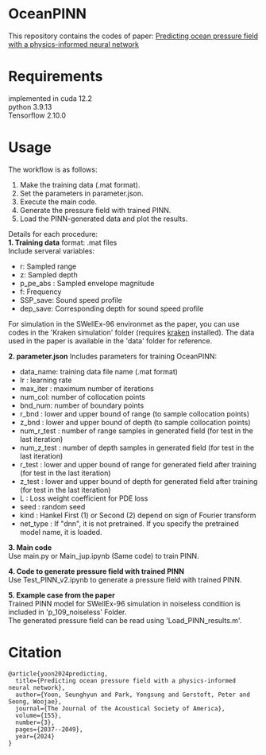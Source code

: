 # OceanPINN
This repository contains the codes of paper: [Predicting ocean pressure field with a physics-informed neural network](https://pubs.aip.org/asa/jasa/article/155/3/2037/3271348/Predicting-ocean-pressure-field-with-a-physics)


# Requirements
implemented in cuda 12.2 <br/>
python 3.9.13 <br/>
Tensorflow 2.10.0

# Usage
The workflow is as follows:
1) Make the training data (.mat format).
2) Set the parameters in parameter.json.
3) Execute the main code.
4) Generate the pressure field with trained PINN.
5) Load the PINN-generated data and plot the results.

Details for each procedure: <br/>
**1. Training data**
format: .mat files <br/>
Include serveral variables:
  * r: Sampled range
  * z: Sampled depth
  * p_pe_abs : Sampled envelope magnitude
  * f: Frequency
  * SSP_save: Sound speed profile
  * dep_save: Corresponding depth for sound speed profile

For simulation in the SWellEx-96 environmet as the paper, you can use codes in the 'Kraken simulation' folder (requires [kraken](http://oalib.hlsresearch.com/AcousticsToolbox/) installed).
The data used in the paper is available in the 'data' folder for reference.

**2. parameter.json** 
Includes parameters for training OceanPINN:
  * data_name: training data file name (.mat format)
  * lr : learning rate
  * max_iter : maximum number of iterations
  * num_col: number of collocation points
  * bnd_num: number of boundary points
  * r_bnd : lower and upper bound of range (to sample collocation points)
  * z_bnd : lower and upper bound of depth (to sample collocation points)
  * num_r_test : number of range samples in generated field (for test in the last iteration)
  * num_z_test : number of depth samples in generated field (for test in the last iteration)
  * r_test : lower and upper bound of range for generated field after training (for test in the last iteration)
  * z_test : lower and upper bound of depth for generated field after training (for test in the last iteration)
  * L : Loss weight coefficient for PDE loss
  * seed : random seed
  * kind : Hankel First (1) or Second (2) depend on sign of Fourier transform 
  * net_type : If "dnn", it is not pretrained. If you specify the pretrained model name, it is loaded.

**3. Main code** <br/>
Use main.py or Main_jup.ipynb (Same code) to train PINN. <br/>

**4. Code to generate pressure field with trained PINN** <br/>
Use Test_PINN_v2.ipynb to generate a pressure field with trained PINN.<br/>

**5. Example case from the paper** <br/>
Trained PINN model for SWellEx-96 simulation in noiseless condition is included in 'p_109_noiseless' Folder. <br/>
The generated pressure field can be read using 'Load_PINN_results.m'. <br/>

# Citation
```
@article{yoon2024predicting,
  title={Predicting ocean pressure field with a physics-informed neural network},
  author={Yoon, Seunghyun and Park, Yongsung and Gerstoft, Peter and Seong, Woojae},
  journal={The Journal of the Acoustical Society of America},
  volume={155},
  number={3},
  pages={2037--2049},
  year={2024}
}
```

